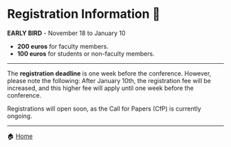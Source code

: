 # Registration Information 📨

**EARLY BIRD** - November 18 to January 10
- **200 euros** for faculty members.
- **100 euros** for students or non-faculty members.

---

The **registration deadline** is one week before the conference. However, please note the following:
After January 10th, the registration fee will be increased, and this higher fee will apply until one week before the conference.


Registrations will open soon, as the Call for Papers (CfP) is currently ongoing.

---

🏠 [Home](https://unipv-larl.github.io/GWC2025/)
